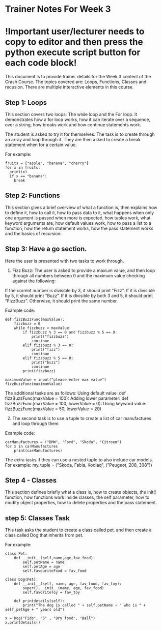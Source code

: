 # Trainer Notes For Week 3

# !Important user/lecturer needs to copy to editor and then press the python execute script button for each code block!


This document is to provide trainer details for the Week 3 content of the Crash Course. The topics covered are: Loops, Functions, Classes and recusion. There are multiple interactive elements in this course.

## Step 1: Loops
This section covers two loops: The while loop and the For loop. It demonstrates how a for loop works, how it can iterate over a sequence, over a string, how breaks work and how continue statements work.

The student is asked to try it for themselves. The task is to create through an array and loop through it. They are then asked to create a break statement when for a certain value. 

For example:

```
fruits = ["apple", "banana", "cherry"]
for x in fruits:
  print(x)
  if x == "banana":
    break
```

## Step 2: Functions
This section gives a brief overview of what a function is, then explains how to define it, how to call it, how to pass data to it, what happens when only one argument is passed when more is expected, how tuples work, what keyword arguments are, how default values work, how to pass a list to a function, how the return statement works, how the pass statement works and the basics of recursion.

## Step 3: Have a go section.
Here the user is presented with two tasks to work through.

1. Fizz Buzz: The user is asked to provide a maxium value, and then loop through all numbers between 0 and the maximum value checking against the following:

If the current number is divisible by 3, it should print “Fizz”.
If it is divisible by 5, it should print “Buzz”.
If it is divisible by both 3 and 5, it should print “FizzBuzz”.
Otherwise, it should print the same number.

Example code:

```
def fizzBuzzFunc(maxValue):
    fizzbuzz = 0
    while fizzbuzz < maxValue:
        if fizzbuzz % 3 == 0 and fizzbuzz % 5 == 0:
            print("fizzbuzz")
            continue
        elif fizzbuzz % 3 == 0:
            print("fizz")
            continue
        elif fizzbuzz % 5 == 0:
            print("buzz")
            continue
        print(fizzbuzz)

maximumValue = input("please enter max value")
fizzBuzzFunc(maximumValue)
```

The additional tasks are as follows:
Using default value: def fizzBuzzFunc(maxValue = 100):
Adding lower parameter: def fizzBuzzFunc(maxValue = 100, lowerValue = 0):
Using keyword value: fizzBuzzFunc(maxValue = 50, lowerValue = 20)

2. The second task is to use a tuple to create a list of car manufactures and loop through them 

Example code:

```
carManufactures = ("BMW", "Ford", "Skoda", "Citroen")
for x in carManufactures
    print(carManufactures)
```

The extra tasks if they can use a nested tuple to also include car models. For example: 
my_tuple = ("Skoda, Fabia, Kodiaq", ("Peugeot, 208, 308"))

## Step 4 - Classes
This section defines briefly what a class is, how to create objects, the init() function, how functions work inside classes, the self parameter, how to modify object properties, how to delete properties and the pass statement.

## step 5: Classes Task

This task asks the student to create a class called pet, and then create a class called Dog that inherits from pet. 

For example:

```
class Pet:
    def __init__(self,name,age,fav_food):
        self.petName = name
        self.petAge = age
        self.favouriteFood = fav_food
        
class Dog(Pet):
    def __init__(self, name, age, fav_food, fav_toy):
        super().__init__(name, age, fav_food)
        self.favoriteToy = fav_toy
        
    def printdetails(self):
        print("The dog is called " + self.petName + " who is " + self.petAge + " years old")
    
x = Dog("Fido", "5" , "Dry food", "Ball")
x.printdetails()
```




